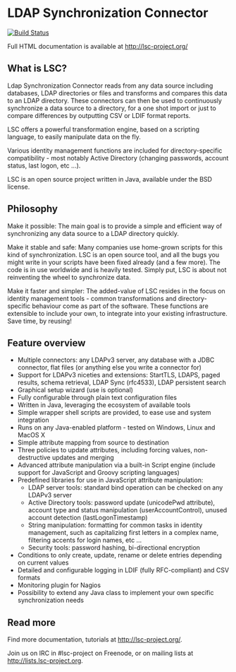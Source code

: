 # LDAP Synchronization Connector

[![Build Status](https://travis-ci.org/lsc-project/lsc.svg?branch=master)](https://travis-ci.org/lsc-project/lsc)

Full HTML documentation is available at http://lsc-project.org/

## What is LSC?

Ldap Synchronization Connector reads from any data source including databases,
LDAP directories or files and transforms and compares this data to an LDAP
directory. These connectors can then be used to continuously synchronize a data
source to a directory, for a one shot import or just to compare differences by
outputting CSV or LDIF format reports.

LSC offers a powerful transformation engine, based on a scripting language, to
easily manipulate data on the fly.

Various identity management functions are included for directory-specific
compatibility - most notably Active Directory (changing passwords, account
status, last logon, etc ...). 

LSC is an open source project written in Java, available under the BSD license.

## Philosophy

Make it possible: The main goal is to provide a simple and efficient way of
synchronizing any data source to a LDAP directory quickly.

Make it stable and safe: Many companies use home-grown scripts for this kind
of synchronization. LSC is an open source tool, and all the bugs you might
write in your scripts have been fixed already (and a few more). The code is in
use worldwide and is heavily tested. Simply put, LSC is about not reinventing 
the wheel to synchronize data.

Make it faster and simpler: The added-value of LSC resides in the focus on
identity management tools - common transformations and directory-specific
behaviour come as part of the software. These functions are extensible to
include your own, to integrate into your existing infrastructure. Save time,
by reusing!

## Feature overview

* Multiple connectors: any LDAPv3 server, any database with a JDBC
  connector, flat files (or anything else you write a connector for)
* Support for LDAPv3 niceties and extensions: StartTLS, LDAPS, paged results,
  schema retrieval, LDAP Sync (rfc4533), LDAP persistent search
* Graphical setup wizard (use is optional)
* Fully configurable through plain text configuration files
* Written in Java, leveraging the ecosystem of available tools
* Simple wrapper shell scripts are provided, to ease use and system integration
* Runs on any Java-enabled platform - tested on Windows, Linux and MacOS X
* Simple attribute mapping from source to destination
* Three policies to update attributes, including forcing values, 
  non-destructive updates and merging
* Advanced attribute manipulation via a built-in Script engine (include
  support for JavaScript and Groovy scripting languages)
* Predefined libraries for use in JavaScript attribute manipulation:
	- LDAP server tools: standard bind operation can be checked on any
	  LDAPv3 server
	- Active Directory tools: password update (unicodePwd attribute),
	  account type and status manipulation (userAccountControl), unused
	  account detection (lastLogonTimestamp)
	- String manipulation: formatting for common tasks in identity
	  management, such as capitalizing first letters in a complex name,
	  filtering accents for login names, etc …
	- Security tools: password hashing, bi-directional encryption
* Conditions to only create, update, rename or delete entries depending on
  current values
* Detailed and configurable logging in LDIF (fully RFC-compliant) and CSV
  formats	
* Monitoring plugin for Nagios
* Possibility to extend any Java class to implement your own specific
  synchronization needs

## Read more

Find more documentation, tutorials at http://lsc-project.org/.

Join us on IRC in #lsc-project on Freenode, or on mailing lists at
http://lists.lsc-project.org.
